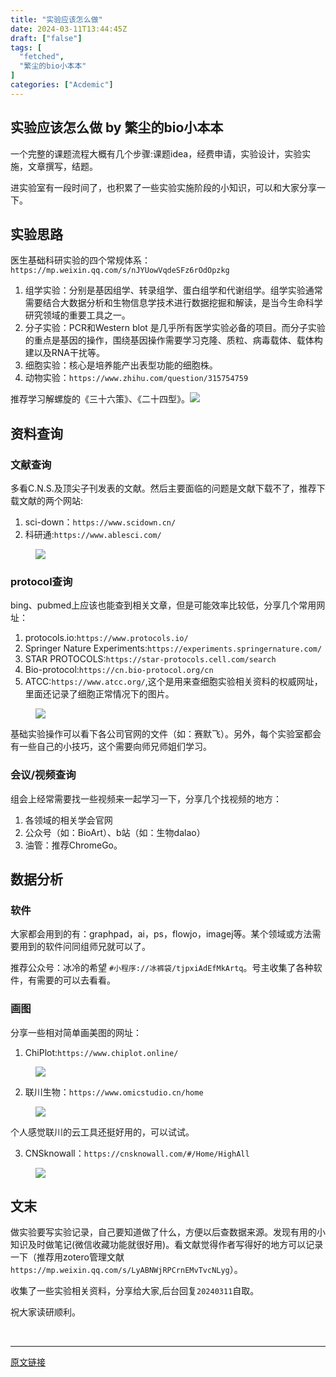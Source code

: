 ```yaml
---
title: "实验应该怎么做"
date: 2024-03-11T13:44:45Z
draft: ["false"]
tags: [
  "fetched",
  "繁尘的bio小本本"
]
categories: ["Acdemic"]
---
```

实验应该怎么做 by 繁尘的bio小本本
------
<div><section data-tool="mdnice编辑器" data-website="https://www.mdnice.com"><p data-tool="mdnice编辑器">一个完整的课题流程大概有几个步骤:课题idea，经费申请，实验设计，实验实施，文章撰写，结题。</p><p data-tool="mdnice编辑器">进实验室有一段时间了，也积累了一些实验实施阶段的小知识，可以和大家分享一下。</p><h2 data-tool="mdnice编辑器"><span></span><span>实验思路</span><span></span></h2><p data-tool="mdnice编辑器">医生基础科研实验的四个常规体系：<code>https://mp.weixin.qq.com/s/nJYUowVqdeSFz6rOdOpzkg</code></p><ol data-tool="mdnice编辑器"><li><section>组学实验：分别是基因组学、转录组学、蛋白组学和代谢组学。组学实验通常需要结合大数据分析和生物信息学技术进行数据挖掘和解读，是当今生命科学研究领域的重要工具之一。</section></li><li><section>分子实验：PCR和Western blot 是几乎所有医学实验必备的项目。而分子实验的重点是基因的操作，围绕基因操作需要学习克隆、质粒、病毒载体、载体构建以及RNA干扰等。</section></li><li><section>细胞实验：核心是培养能产出表型功能的细胞株。</section></li><li><section>动物实验：<code>https://www.zhihu.com/question/315754759</code></section></li></ol><p data-tool="mdnice编辑器">推荐学习解螺旋的《三十六策》、《二十四型》。<img data-imgfileid="100006937" data-ratio="0.4648148148148148" data-src="https://mmbiz.qpic.cn/mmbiz_png/uS2hUkXriavlP0YjZ1WtJuIRoNupgLjtI53PO8kuicaGXsub5FficFflzzV5PpNlfJUVH1g7viaoiaI0X1GUfmXHpxw/640?wx_fmt=png&amp;from=appmsg" data-type="png" data-w="1080" src="https://mmbiz.qpic.cn/mmbiz_png/uS2hUkXriavlP0YjZ1WtJuIRoNupgLjtI53PO8kuicaGXsub5FficFflzzV5PpNlfJUVH1g7viaoiaI0X1GUfmXHpxw/640?wx_fmt=png&amp;from=appmsg"></p><h2 data-tool="mdnice编辑器"><span></span><span>资料查询</span><span></span></h2><h3 data-tool="mdnice编辑器"><span></span><span>文献查询</span><span></span></h3><p data-tool="mdnice编辑器">多看C.N.S.及顶尖子刊发表的文献。然后主要面临的问题是文献下载不了，推荐下载文献的两个网站:</p><ol data-tool="mdnice编辑器"><li><section>sci-down：<code>https://www.scidown.cn/</code></section></li><li><section>科研通:<code>https://www.ablesci.com/</code></section></li></ol><figure data-tool="mdnice编辑器"><img data-imgfileid="100006938" data-ratio="0.4981481481481482" data-src="https://mmbiz.qpic.cn/mmbiz_png/uS2hUkXriavlP0YjZ1WtJuIRoNupgLjtIsspzu90FTtHfBM4TGam88wKKQiccvOFksc8qgpO7hudcp6yxt2EDRLw/640?wx_fmt=png&amp;from=appmsg" data-type="png" data-w="1080" src="https://mmbiz.qpic.cn/mmbiz_png/uS2hUkXriavlP0YjZ1WtJuIRoNupgLjtIsspzu90FTtHfBM4TGam88wKKQiccvOFksc8qgpO7hudcp6yxt2EDRLw/640?wx_fmt=png&amp;from=appmsg"></figure><h3 data-tool="mdnice编辑器"><span></span><span>protocol查询</span><span></span></h3><p data-tool="mdnice编辑器">bing、pubmed上应该也能查到相关文章，但是可能效率比较低，分享几个常用网址：</p><ol data-tool="mdnice编辑器"><li><section>protocols.io:<code>https://www.protocols.io/</code></section></li><li><section>Springer Nature Experiments:<code>https://experiments.springernature.com/</code></section></li><li><section>STAR PROTOCOLS:<code>https://star-protocols.cell.com/search</code></section></li><li><section>Bio-protocol:<code>https://cn.bio-protocol.org/cn</code></section></li><li><section>ATCC:<code>https://www.atcc.org/</code>,这个是用来查细胞实验相关资料的权威网址，里面还记录了细胞正常情况下的图片。</section></li></ol><figure data-tool="mdnice编辑器"><img data-imgfileid="100006941" data-ratio="0.4981481481481482" data-src="https://mmbiz.qpic.cn/mmbiz_png/uS2hUkXriavlP0YjZ1WtJuIRoNupgLjtIKJrw0cny8icRxJPsV9jDqJT8eyoj0ooJ0USeg6zSoIxZm5NyTkXiczUQ/640?wx_fmt=png&amp;from=appmsg" data-type="png" data-w="1080" src="https://mmbiz.qpic.cn/mmbiz_png/uS2hUkXriavlP0YjZ1WtJuIRoNupgLjtIKJrw0cny8icRxJPsV9jDqJT8eyoj0ooJ0USeg6zSoIxZm5NyTkXiczUQ/640?wx_fmt=png&amp;from=appmsg"></figure><p data-tool="mdnice编辑器">基础实验操作可以看下各公司官网的文件（如：赛默飞）。另外，每个实验室都会有一些自己的小技巧，这个需要向师兄师姐们学习。</p><h3 data-tool="mdnice编辑器"><span></span><span>会议/视频查询</span><span></span></h3><p data-tool="mdnice编辑器">组会上经常需要找一些视频来一起学习一下，分享几个找视频的地方：</p><ol data-tool="mdnice编辑器"><li><section>各领域的相关学会官网</section></li><li><section>公众号（如：BioArt）、b站（如：生物dalao）</section></li><li><section>油管：推荐ChromeGo。</section></li></ol><figure data-tool="mdnice编辑器"></figure><h2 data-tool="mdnice编辑器"><span></span><span>数据分析</span><span></span></h2><h3 data-tool="mdnice编辑器"><span></span><span>软件</span><span></span></h3><p data-tool="mdnice编辑器">大家都会用到的有：graphpad，ai，ps，flowjo，imagej等。某个领域或方法需要用到的软件问同组师兄就可以了。</p><p data-tool="mdnice编辑器">推荐公众号：冰冷的希望 <code>#小程序://冰裤袋/tjpxiAdEfMkArtq</code>。号主收集了各种软件，有需要的可以去看看。</p><h3 data-tool="mdnice编辑器"><span></span><span>画图</span><span></span></h3><p data-tool="mdnice编辑器">分享一些相对简单画美图的网址：</p><ol data-tool="mdnice编辑器"><li><section>ChiPlot:<code>https://www.chiplot.online/</code></section></li></ol><figure data-tool="mdnice编辑器"><img data-imgfileid="100006940" data-ratio="0.4981481481481482" data-src="https://mmbiz.qpic.cn/mmbiz_png/uS2hUkXriavlP0YjZ1WtJuIRoNupgLjtIcIkYf2V2pVsH9gOsIJSibP0obJyTRSp0EwNiaxzwnribic7m8l86xcYmdg/640?wx_fmt=png&amp;from=appmsg" data-type="png" data-w="1080" src="https://mmbiz.qpic.cn/mmbiz_png/uS2hUkXriavlP0YjZ1WtJuIRoNupgLjtIcIkYf2V2pVsH9gOsIJSibP0obJyTRSp0EwNiaxzwnribic7m8l86xcYmdg/640?wx_fmt=png&amp;from=appmsg"></figure><ol start="2" data-tool="mdnice编辑器"><li><section>联川生物：<code>https://www.omicstudio.cn/home</code></section></li></ol><figure data-tool="mdnice编辑器"><img data-imgfileid="100006942" data-ratio="0.4981481481481482" data-src="https://mmbiz.qpic.cn/mmbiz_png/uS2hUkXriavlP0YjZ1WtJuIRoNupgLjtISFicw5z4Vrpr6zjbNkibGozLCw5kTSDfhIqNZqrKu5KAqctQMIrZgcnw/640?wx_fmt=png&amp;from=appmsg" data-type="png" data-w="1080" src="https://mmbiz.qpic.cn/mmbiz_png/uS2hUkXriavlP0YjZ1WtJuIRoNupgLjtISFicw5z4Vrpr6zjbNkibGozLCw5kTSDfhIqNZqrKu5KAqctQMIrZgcnw/640?wx_fmt=png&amp;from=appmsg"></figure><p data-tool="mdnice编辑器">个人感觉联川的云工具还挺好用的，可以试试。</p><ol start="3" data-tool="mdnice编辑器"><li><section>CNSknowall：<code>https://cnsknowall.com/#/Home/HighAll</code></section></li></ol><figure data-tool="mdnice编辑器"><img data-imgfileid="100006943" data-ratio="0.4981481481481482" data-src="https://mmbiz.qpic.cn/mmbiz_png/uS2hUkXriavlP0YjZ1WtJuIRoNupgLjtIficJOc549D0HAIPAw6MzbzUGBiciblgl53PDU8Bvcd6yXEDiaU9IWibv6TQ/640?wx_fmt=png&amp;from=appmsg" data-type="png" data-w="1080" src="https://mmbiz.qpic.cn/mmbiz_png/uS2hUkXriavlP0YjZ1WtJuIRoNupgLjtIficJOc549D0HAIPAw6MzbzUGBiciblgl53PDU8Bvcd6yXEDiaU9IWibv6TQ/640?wx_fmt=png&amp;from=appmsg"></figure><h1 data-tool="mdnice编辑器"><span></span><span>文末</span><span></span></h1><p data-tool="mdnice编辑器">做实验要写实验记录，自己要知道做了什么，方便以后查数据来源。发现有用的小知识及时做笔记(微信收藏功能就很好用)。看文献觉得作者写得好的地方可以记录一下（推荐用zotero管理文献<code>https://mp.weixin.qq.com/s/LyABNWjRPCrnEMvTvcNLyg</code>）。</p><p data-tool="mdnice编辑器">收集了一些实验相关资料，分享给大家,后台回复<code>20240311</code>自取。</p><p data-tool="mdnice编辑器">祝大家读研顺利。</p></section><p><br></p><p><mp-style-type data-value="3"></mp-style-type></p></div>  
<hr>
<a href="https://mp.weixin.qq.com/s/Rnv5QIIXfo2C25F4Cdghdg",target="_blank" rel="noopener noreferrer">原文链接</a>
